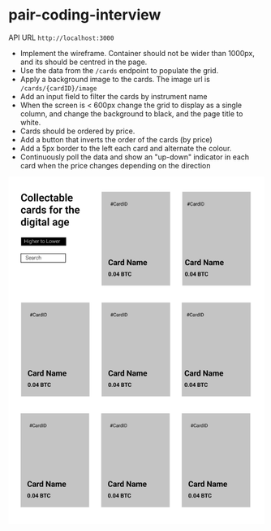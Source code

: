 # pair-coding-interview

API URL `http://localhost:3000`

- Implement the wireframe. Container should not be wider than 1000px, and its should be centred in the page.
- Use the data from the `/cards` endpoint to populate the grid.
- Apply a background image to the cards. The image url is `/cards/{cardID}/image`
- Add an input field to filter the cards by instrument name
- When the screen is < 600px change the grid to display as a single column, and change the background to black, and the page title to white.
- Cards should be ordered by price.
- Add a button that inverts the order of the cards (by price)
- Add a 5px border to the left each card and alternate the colour.
- Continuously poll the data and show an "up-down" indicator in each card when the price changes depending on the direction

![wireframe](wireframe.png "Title")
